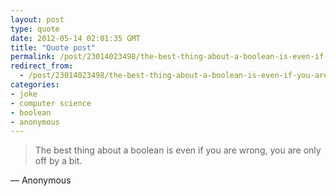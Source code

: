 ```yaml
---
layout: post
type: quote
date: 2012-05-14 02:01:35 GMT
title: "Quote post"
permalink: /post/23014023498/the-best-thing-about-a-boolean-is-even-if-you-are
redirect_from: 
  - /post/23014023498/the-best-thing-about-a-boolean-is-even-if-you-are
categories:
- joke
- computer science
- boolean
- anonymous
---
```

<blockquote>The best thing about a boolean is even if you are wrong, you are only off by a bit.</blockquote>

 — Anonymous
